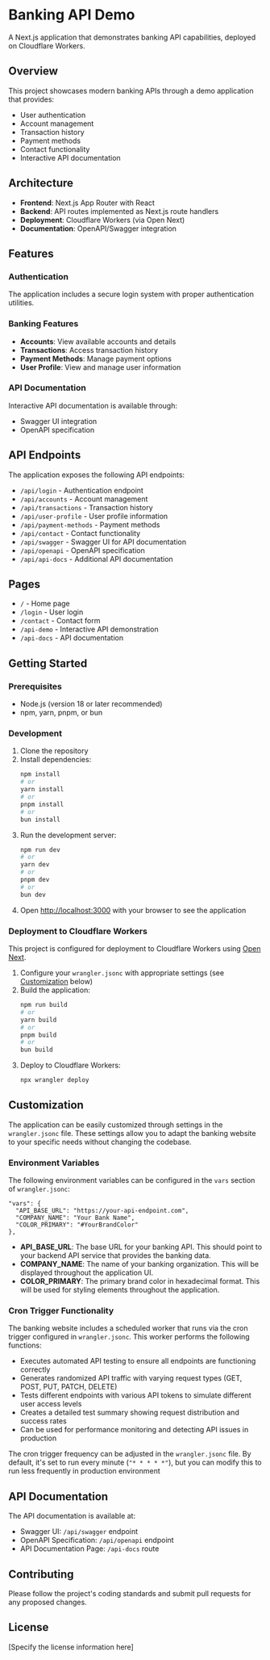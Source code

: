 # Banking API Demo

A Next.js application that demonstrates banking API capabilities, deployed on Cloudflare Workers.

## Overview

This project showcases modern banking APIs through a demo application that provides:

- User authentication
- Account management
- Transaction history
- Payment methods
- Contact functionality
- Interactive API documentation

## Architecture

- **Frontend**: Next.js App Router with React
- **Backend**: API routes implemented as Next.js route handlers
- **Deployment**: Cloudflare Workers (via Open Next)
- **Documentation**: OpenAPI/Swagger integration

## Features

### Authentication
The application includes a secure login system with proper authentication utilities.

### Banking Features
- **Accounts**: View available accounts and details
- **Transactions**: Access transaction history 
- **Payment Methods**: Manage payment options
- **User Profile**: View and manage user information

### API Documentation
Interactive API documentation is available through:
- Swagger UI integration
- OpenAPI specification

## API Endpoints

The application exposes the following API endpoints:

- `/api/login` - Authentication endpoint
- `/api/accounts` - Account management
- `/api/transactions` - Transaction history
- `/api/user-profile` - User profile information
- `/api/payment-methods` - Payment methods
- `/api/contact` - Contact functionality
- `/api/swagger` - Swagger UI for API documentation
- `/api/openapi` - OpenAPI specification
- `/api/api-docs` - Additional API documentation

## Pages

- `/` - Home page
- `/login` - User login
- `/contact` - Contact form
- `/api-demo` - Interactive API demonstration
- `/api-docs` - API documentation

## Getting Started

### Prerequisites

- Node.js (version 18 or later recommended)
- npm, yarn, pnpm, or bun

### Development

1. Clone the repository
2. Install dependencies:
   ```bash
   npm install
   # or
   yarn install
   # or
   pnpm install
   # or
   bun install
   ```
3. Run the development server:
   ```bash
   npm run dev
   # or
   yarn dev
   # or
   pnpm dev
   # or
   bun dev
   ```
4. Open [http://localhost:3000](http://localhost:3000) with your browser to see the application

### Deployment to Cloudflare Workers

This project is configured for deployment to Cloudflare Workers using [Open Next](https://github.com/cloudflare/next-on-pages).

1. Configure your `wrangler.jsonc` with appropriate settings (see [Customization](#customization) below)
2. Build the application:
   ```bash
   npm run build
   # or
   yarn build
   # or
   pnpm build
   # or
   bun build
   ```
3. Deploy to Cloudflare Workers:
   ```bash
   npx wrangler deploy
   ```

## Customization

The application can be easily customized through settings in the `wrangler.jsonc` file. These settings allow you to adapt the banking website to your specific needs without changing the codebase.

### Environment Variables

The following environment variables can be configured in the `vars` section of `wrangler.jsonc`:

```jsonc
"vars": { 
  "API_BASE_URL": "https://your-api-endpoint.com",
  "COMPANY_NAME": "Your Bank Name",
  "COLOR_PRIMARY": "#YourBrandColor"
},
```

- **API_BASE_URL**: The base URL for your banking API. This should point to your backend API service that provides the banking data.
- **COMPANY_NAME**: The name of your banking organization. This will be displayed throughout the application UI.
- **COLOR_PRIMARY**: The primary brand color in hexadecimal format. This will be used for styling elements throughout the application.

### Cron Trigger Functionality

The banking website includes a scheduled worker that runs via the cron trigger configured in `wrangler.jsonc`. This worker performs the following functions:

- Executes automated API testing to ensure all endpoints are functioning correctly
- Generates randomized API traffic with varying request types (GET, POST, PUT, PATCH, DELETE)
- Tests different endpoints with various API tokens to simulate different user access levels
- Creates a detailed test summary showing request distribution and success rates
- Can be used for performance monitoring and detecting API issues in production

The cron trigger frequency can be adjusted in the `wrangler.jsonc` file. By default, it's set to run every minute (`"* * * * *"`), but you can modify this to run less frequently in production environment

## API Documentation

The API documentation is available at:
- Swagger UI: `/api/swagger` endpoint
- OpenAPI Specification: `/api/openapi` endpoint
- API Documentation Page: `/api-docs` route

## Contributing

Please follow the project's coding standards and submit pull requests for any proposed changes.

## License

[Specify the license information here]
